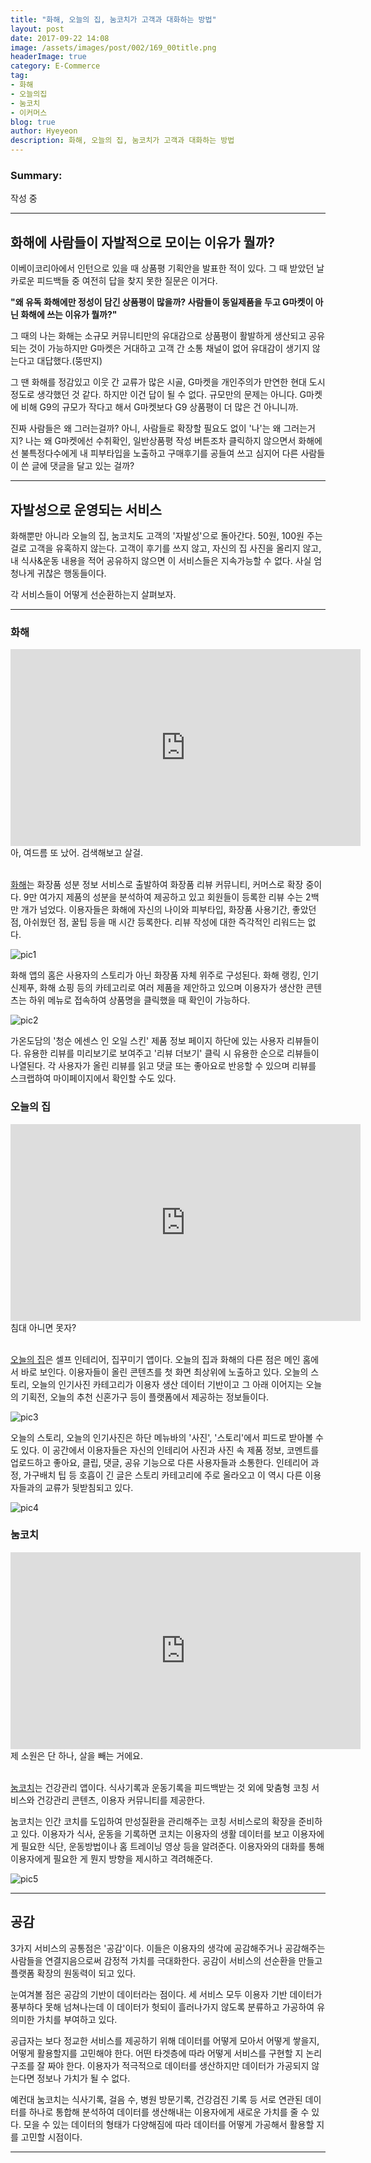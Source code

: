 ```yaml
---
title: "화해, 오늘의 집, 눔코치가 고객과 대화하는 방법"
layout: post
date: 2017-09-22 14:08
image: /assets/images/post/002/169_00title.png
headerImage: true
category: E-Commerce
tag:
- 화해
- 오늘의집
- 눔코치
- 이커머스
blog: true
author: Hyeyeon
description: 화해, 오늘의 집, 눔코치가 고객과 대화하는 방법
---
```


### Summary:

작성 중

---

## 화해에 사람들이 자발적으로 모이는 이유가 뭘까?

이베이코리아에서 인턴으로 있을 때 상품평 기획안을 발표한 적이 있다. 그 때 받았던 날카로운 피드백들 중 여전히 답을 찾지 못한 질문은 이거다.

**"왜 유독 화해에만 정성이 담긴 상품평이 많을까? 사람들이 동일제품을 두고 G마켓이 아닌 화해에 쓰는 이유가 뭘까?"**

그 때의 나는 화해는 소규모 커뮤니티만의 유대감으로 상품평이 활발하게 생산되고 공유되는 것이 가능하지만 G마켓은 거대하고 고객 간 소통 채널이 없어 유대감이 생기지 않는다고 대답했다.(뚱딴지)

그 땐 화해를 정감있고 이웃 간 교류가 많은 시골, G마켓을 개인주의가 만연한 현대 도시 정도로 생각했던 것 같다. 하지만 이건 답이 될 수 없다. 규모만의 문제는 아니다. G마켓에 비해 G9의 규모가 작다고 해서 G마켓보다 G9 상품평이 더 많은 건 아니니까.

진짜 사람들은 왜 그러는걸까? 아니, 사람들로 확장할 필요도 없이 '나'는 왜 그러는거지? 나는 왜 G마켓에선 수취확인, 일반상품평 작성 버튼조차 클릭하지 않으면서 화해에선 불특정다수에게 내 피부타입을 노출하고 구매후기를 공들여 쓰고 심지어 다른 사람들이 쓴 글에 댓글을 달고 있는 걸까?

---

## 자발성으로 운영되는 서비스

화해뿐만 아니라 오늘의 집, 눔코치도 고객의 '자발성'으로 돌아간다. 50원, 100원 주는 걸로 고객을 유혹하지 않는다. 고객이 후기를 쓰지 않고, 자신의 집 사진을 올리지 않고, 내 식사&운동 내용을 적어 공유하지 않으면 이 서비스들은 지속가능할 수 없다. 사실 엄청나게 귀찮은 행동들이다.

각 서비스들이 어떻게 선순환하는지 살펴보자.

---

### 화해

<iframe width="560" height="315" src="https://www.youtube.com/embed/1Si477zQ9gM?rel=0" frameborder="0" allowfullscreen></iframe>
<figcaption class="caption">아, 여드름 또 났어. 검색해보고 살걸.</figcaption>
<br>

[화해](https://play.google.com/store/apps/details?id=kr.co.company.hwahae)는 화장품 성분 정보 서비스로 출발하여 화장품 리뷰 커뮤니티, 커머스로 확장 중이다. 9만 여가지 제품의 성분을 분석하여 제공하고 있고 회원들이 등록한 리뷰 수는 2백 만 개가 넘었다. 이용자들은 화해에 자신의 나이와 피부타입, 화장품 사용기간, 좋았던 점, 아쉬웠던 점, 꿀팁 등을 매 시간 등록한다. 리뷰 작성에 대한 즉각적인 리워드는 없다.

![pic1](/assets/images/post/002/174_01.png)

화해 앱의 홈은 사용자의 스토리가 아닌 화장품 자체 위주로 구성된다. 화해 랭킹, 인기 신제푸, 화해 쇼핑 등의 카테고리로 여러 제품을 제안하고 있으며 이용자가 생산한 콘텐츠는 하위 메뉴로 접속하여 상품명을 클릭했을 때 확인이 가능하다.

![pic2](/assets/images/post/002/174_02.png)

가온도담의 '청순 에센스 인 오일 스킨' 제품 정보 페이지 하단에 있는 사용자 리뷰들이다. 유용한 리뷰를 미리보기로 보여주고 '리뷰 더보기' 클릭 시 유용한 순으로 리뷰들이 나열된다. 각 사용자가 올린 리뷰를 읽고 댓글 또는 좋아요로 반응할 수 있으며 리뷰를 스크랩하여 마이페이지에서 확인할 수도 있다.

### 오늘의 집

<iframe width="560" height="315" src="https://www.youtube.com/embed/PlShj2j0PFM?rel=0" frameborder="0" allowfullscreen></iframe>
<figcaption class="caption">침대 아니면 못자?</figcaption>
<br>

[오늘의 집](https://play.google.com/store/apps/details?id=net.bucketplace)은 셀프 인테리어, 집꾸미기 앱이다. 오늘의 집과 화해의 다른 점은 메인 홈에서 바로 보인다. 이용자들이 올린 콘텐츠를 첫 화면 최상위에 노출하고 있다. 오늘의 스토리, 오늘의 인기사진 카테고리가 이용자 생산 데이터 기반이고 그 아래 이어지는 오늘의 기획전, 오늘의 추천 신혼가구 등이 플랫폼에서 제공하는 정보들이다.

![pic3](/assets/images/post/002/174_03.png)

오늘의 스토리, 오늘의 인기사진은 하단 메뉴바의 '사진', '스토리'에서 피드로 받아볼 수도 있다. 이 공간에서 이용자들은 자신의 인테리어 사진과 사진 속 제품 정보, 코멘트를 업로드하고 좋아요, 클립, 댓글, 공유 기능으로 다른 사용자들과 소통한다. 인테리어 과정, 가구배치 팁 등 호흡이 긴 글은 스토리 카테고리에 주로 올라오고 이 역시 다른 이용자들과의 교류가 뒷받침되고 있다.

![pic4](/assets/images/post/002/174_04.png)

### 눔코치

<iframe width="560" height="315" src="https://www.youtube.com/embed/-EwG7dYETCo?rel=0" frameborder="0" allowfullscreen></iframe>
<figcaption class="caption">제 소원은 단 하나, 살을 빼는 거에요.</figcaption>
<br>

[눔코치](https://play.google.com/store/apps/details?id=com.wsl.noom&hl=ko)는 건강관리 앱이다. 식사기록과 운동기록을 피드백받는 것 외에 맞춤형 코칭 서비스와 건강관리 콘텐츠, 이용자 커뮤니티를 제공한다.

눔코치는 인간 코치를 도입하여 만성질환을 관리해주는 코칭 서비스로의 확장을 준비하고 있다. 이용자가 식사, 운동을 기록하면 코치는 이용자의 생활 데이터를 보고 이용자에게 필요한 식단, 운동방법이나 홈 트레이닝 영상 등을 알려준다. 이용자와의 대화를 통해 이용자에게 필요한 게 뭔지 방향을 제시하고 격려해준다.

![pic5](/assets/images/post/002/174_05.jpg)

---

## 공감

3가지 서비스의 공통점은 '공감'이다. 이들은 이용자의 생각에 공감해주거나 공감해주는 사람들을 연결지음으로써 감정적 가치를 극대화한다. 공감이 서비스의 선순환을 만들고 플랫폼 확장의 원동력이 되고 있다.

눈여겨볼 점은 공감의 기반이 데이터라는 점이다. 세 서비스 모두 이용자 기반 데이터가 풍부하다 못해 넘쳐나는데 이 데이터가 헛되이 흘러나가지 않도록 분류하고 가공하여 유의미한 가치를 부여하고 있다.

공급자는 보다 정교한 서비스를 제공하기 위해 데이터를 어떻게 모아서 어떻게 쌓을지, 어떻게 활용할지를 고민해야 한다. 어떤 타겟층에 따라 어떻게 서비스를 구현할 지 논리 구조를 잘 짜야 한다. 이용자가 적극적으로 데이터를 생산하지만 데이터가 가공되지 않는다면 정보나 가치가 될 수 없다.

예컨대 눔코치는 식사기록, 걸음 수, 병원 방문기록, 건강검진 기록 등 서로 연관된 데이터를 하나로 통합해 분석하여 데이터를 생산해내는 이용자에게 새로운 가치를 줄 수 있다. 모을 수 있는 데이터의 형태가 다양해짐에 따라 데이터를 어떻게 가공해서 활용할 지를 고민할 시점이다.

---
